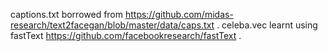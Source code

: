 captions.txt borrowed from https://github.com/midas-research/text2facegan/blob/master/data/caps.txt .
celeba.vec learnt using fastText https://github.com/facebookresearch/fastText .
